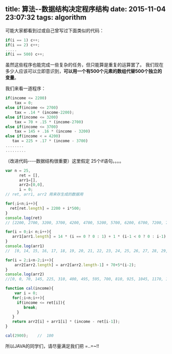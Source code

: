 title: 算法--数据结构决定程序结构
date: 2015-11-04 23:07:32
tags: algorithm
---

可能大家都看到过或自己曾写过下面类似的代码：
```javascript
if(i == 1) c++;
if(i == 2) c++;
.....
if(i == 500) c++;
```

虽然这些程序也能完成一些复杂的任务，但只能算是重复的运算罢了。
我们现在多少人应该可以立即意识到，**可以用一个有500个元素的数组代替500个独立的 变量**。

我们来看一道程序：
```javascript
if(income <= 2200)
    tax = 0;
else if(income <= 2700)
    tax = .14 * (income-2200);
else if(income <= 3200)
    tax = 70 + .15 * (income-2700)
else if(income <= 3700)
    tax = 145 + .16 * (income - 3200)
else if(income < = 4200)
   tax = 225 + .17 * (income - 3700)
........
.........
```

（改进代码----数据结构很重要）这里假定 25个if语句。。。。
```javascript
var n = 25,
      ret = [], 
      arr1=[],
      arr2=[0,0],
      i = 0;
// ret, arr1, arr2 用来存生成的数据用

for(;i<n;i++){
  ret[ret.length] = 2200 + i*500;
}
console.log(ret)    
// [2200, 2700, 3200, 3700, 4200, 4700, 5200, 5700, 6200, 6700, 7200, 7700, 8200, 8700, 9200, 9700, 10200, 10700, 11200, 11700, 12200, 12700, 13200, 13700, 14200]

for(i = 0;i< n;i++){
   arr1[arr1.length] = 14 * (i == 0 ? 0 : 1) + 1 * (i-1 < 0 ? 0 : i-1);
}
console.log(arr1)
//  [0, 14, 15, 16, 17, 18, 19, 20, 21, 22, 23, 24, 25, 26, 27, 28, 29, 30, 31, 32, 33, 34, 35, 36, 37]

for(i = 2;i<n-2;i++){
    arr2[arr2.length] = arr2[arr2.length-1] + 70+5*(i-2);
}
console.log(arr2)   
//[0, 0, 70, 145, 225, 310, 400, 495, 595, 700, 810, 925, 1045, 1170, 1300, 1435, 1575, 1720, 1870, 2025, 2185, 2350, 2520]

function cal(income){
    var i = 0;
   for(;i<n;i++){
     if(income <= ret[i]){
        break;
     }
   }
   return arr2[i] + arr1[i] * (income - ret[i-1]);
}

cal(2900);    //  100
```

所以JAVA的同学们，请尽量满足我们把  =..=~!!

